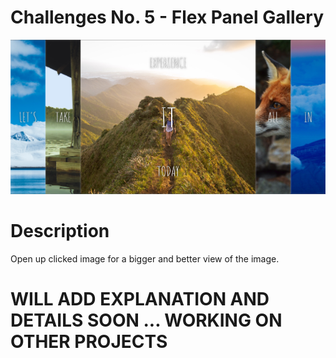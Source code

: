 # Challenges No. 5 - Flex Panel Gallery

![Flex Panel Gallery](https://github.com/nnsh93/JavaScript30-Challenges/blob/main/Challenge%20%235%20-%20Flex%20Panel%20Gallery/Flex%20Panel%20Gallery.PNG)

# Description 
Open up clicked image for a bigger and better view of the image. 

# WILL ADD EXPLANATION AND DETAILS SOON ... WORKING ON OTHER PROJECTS
